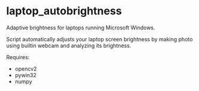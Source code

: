 # laptop_autobrightness
Adaptive brightness for laptops running Microsoft Windows.

Script automatically adjusts your laptop screen brightness by making photo using builtin webcam and analyzing its brightness.

Requires:
* opencv2
* pywin32
* numpy
